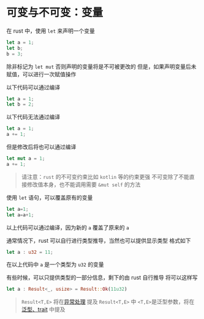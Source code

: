 # 可变与不可变：变量

在 rust 中，使用 `let` 来声明一个变量

```rust
let a = 1;
let b;
b = 3;
```

除非标记为 `let mut` 否则声明的变量将是不可被更改的
但是，如果声明变量后未赋值，可以进行一次赋值操作

以下代码可以通过编译

```rust
let a = 1;
let b = 2;
```

以下代码无法通过编译

```rust
let a = 1;
a += 1;
```

但是修改后将也可以通过编译

```rust
let mut a = 1;
a += 1;
```

> 请注意：`rust` 的不可变约束比如 `kotlin` 等的约束更强
> 不可变除了不能直接修改值本身，也不能调用需要 `&mut self` 的方法

使用 `let` 语句，可以覆盖原有的变量

```rust
let a=1;
let a=a+1;
```

以上代码可以通过编译，因为新的 `a` 覆盖了原来的 `a`

通常情况下，rust 可以自行进行类型推导，当然也可以提供显示类型
格式如下

```rust
let a : u32 = 11;
```

在以上代码中 `a` 是一个类型为 `u32` 的变量

有些时候，可以只提供类型的一部分信息，剩下的由 rust 自行推导
将可以这样写

```rust
let a : Result<_, usize> = Result::Ok(11u32)
```

> `Result<T,E>` 将在[异常处理]() 提及
> `Result<T,E>` 中 `<T,E>`是泛型参数，将在 [泛型、trait]() 中提及
